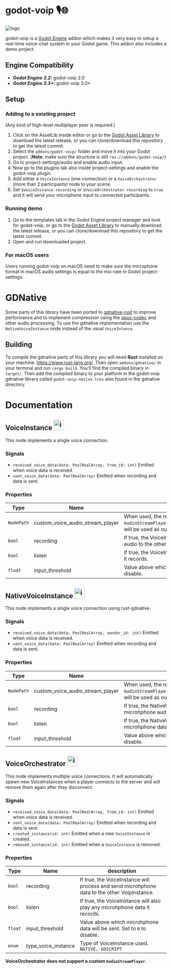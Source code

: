 # godot-voip 🎙️🌐
![logo](https://raw.githubusercontent.com/casbrugman/godot-voip/master/icon.svg "Logo")

godot-voip is a [Godot Engine](https://godotengine.org/) addon which makes it very easy to setup a real-time voice-chat system in your Godot game. This addon also includes a demo project.

## Engine Compatibility
* **_Godot Engine 3.2_:** godot-voip 2.0
* **_Godot Engine 3.3+_:** godot-voip 3.0+

## Setup

### Adding to a existing project

(Any kind of high-level multiplayer peer is required.)
1. Click on the AssetLib inside editor or go to the [Godot Asset Library](https://godotengine.org/asset-library/asset/425) to download the latest release, or you can clone/download this repository to get the latest commit.
2. Select the `addons/godot-voip/` folder and move it into your Godot project. 
(**Note**: make sure the structure is still `res://addons/godot-voip/`)
3. Go to project-settings/audio and enable audio input.
4. Now go to the plugins tab also inside project-settings and enable the godot-voip plugin.
5. Add either a `VoiceInstance` (one connection) or a `VoiceOrchestrator` (more than 2 participants) node to your scene.
6. Set `$VoiceInstance.recording` or `$VoiceOrchestrator.recording` to `true` and it will send your microphone input to connected participants.

### Running demo
1. Go to the templates tab in the Godot Engine project manager and look for godot-voip, or go to the [Godot Asset Library](https://godotengine.org/asset-library/asset/951) to manually download the latest release, or you can clone/download this repository to get the latest commit.
2. Open and run downloaded project.

### For macOS users
Users running godot-voip on macOS need to make sure the microphone format in macOS audio settings is equal to the mix-rate in Godot project-settings.

# GDNative
Some parts of this library have been ported to [gdnative-rust](https://godot-rust.github.io/) to improve performance and to implement compression using the [opus-codec](https://opus-codec.org/) and other audio processing. To use the gdnative implementation use the `NativeVoiceInstance` node instead of the usual `VoiceIntance`.

## Building
To compile the gdnative parts of this library you will need **Rust** installed on your machine: https://www.rust-lang.org/. Then open `addons/gdnative/` in your terminal and run `cargo build`. You'll find the compiled binary in `target/`. Then add the compiled binary to your platform in the godot-voip gdnative library called `godot-voip-native.tres` also found in the gdnative directory.


# Documentation

## VoiceInstance <img src="https://raw.githubusercontent.com/casbrugman/godot-voip/master/addons/godot-voip/icons/VoiceInstance.svg" alt="icon" width="32"/>
This node implements a single voice connection.

### Signals
* `received_voice_data(data: PoolRealArray, from_id: int)` Emitted when voice data is received.
* `sent_voice_data(data: PoolRealArray)` Emitted when recording and data is sent.

### Properties
| Type       | Name                             | description                                                                                                                               |
| ---------- | -------------------------------- | ----------------------------------------------------------------------------------------------------------------------------------------- |
| `NodePath` | custom_voice_audio_stream_player | When used, the referenced `AudioStreamPlayer`/`AudioStreamPlayer2D`/`AudioStreamPlayer3D` will be used as output for incoming audio data. |
| `bool`     | recording                        | If true, the VoiceInstance will process and send microhphone audio to the other VoipInstance.                                             |
| `bool`     | listen                           | If true, the VoiceInstance will also play any microhphone data it records.                                                                |
| `float`    | input_threshold                  | Value above which microhphone data will be sent. Set to `0` to disable.                                                                   |

## NativeVoiceInstance <img src="https://raw.githubusercontent.com/casbrugman/godot-voip/master/addons/godot-voip/icons/NativeVoiceInstance.svg" alt="icon" width="32"/>
This node implements a single voice connection using rust-gdnative.

### Signals
* `received_voice_data(data: PoolRealArray, sender_id: int)` Emitted when voice data is received.
* `sent_voice_data(data: PoolRealArray)` Emitted when recording and data is sent.

### Properties
| Type       | Name                             | description                                                                                                                               |
| ---------- | -------------------------------- | ----------------------------------------------------------------------------------------------------------------------------------------- |
| `NodePath` | custom_voice_audio_stream_player | When used, the referenced `AudioStreamPlayer`/`AudioStreamPlayer2D`/`AudioStreamPlayer3D` will be used as output for incoming audio data. |
| `bool`     | recording                        | If true, the NativeVoiceInstance will process and send microhphone audio to the other NativeVoiceInstance.                                |
| `bool`     | listen                           | If true, the NativeVoiceInstance will also play any microhphone data it records.                                                          |
| `float`    | input_threshold                  | Value above which microhphone data will be sent. Set to `0` to disable.                                                                   |

## VoiceOrchestrator <img src="https://raw.githubusercontent.com/casbrugman/godot-voip/master/addons/godot-voip/icons/VoiceOrchestrator.svg" alt="icon" width="32"/>
This node implements multiple voice connections. It will automatically spawn new VoiceInstances when a player connects to the server and will remove them again after they disconnect.

### Signals
* `received_voice_data(data: PoolRealArray, from_id: int)` Emitted when voice data is received.
* `sent_voice_data(data: PoolRealArray)` Emitted when recording and data is sent.
* `created_instance(id: int)` Emitted when a new `VoiceInstance` is created.
* `removed_instance(id: int)` Emitted when a `VoiceInstance` is removed.

### Properties
| Type    | Name                | description                                                                                  |
| ------- | ------------------- | -------------------------------------------------------------------------------------------- |
| `bool`  | recording           | If true, the VoiceInstance will process and send microhphone data to the other VoipInstance. |
| `bool`  | listen              | If true, the VoiceInstance will also play any microhphone data it records.                   |
| `float` | input_threshold     | Value above which microhphone data will be sent. Set to `0` to disable.                      |
| `enum`  | type_voice_instance | Type of VoiceInstance used. `NATIVE, GDSCRIPT`                                               |

**VoiceOrchestrator does not support a custom `AudioStreamPlayer`.**
